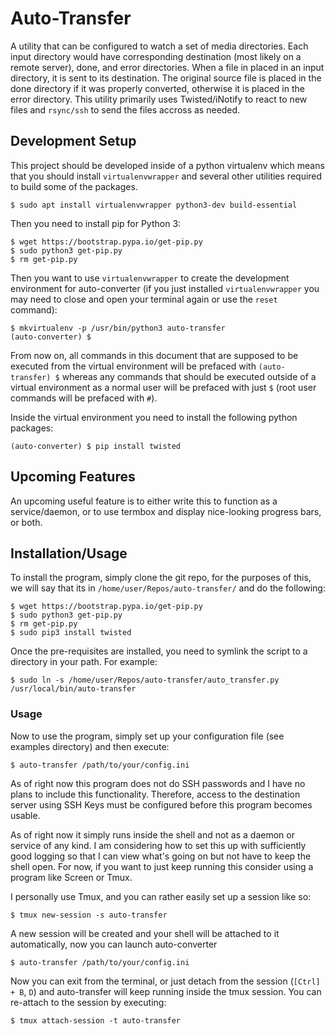 # Auto-Transfer

A utility that can be configured to watch a set of media directories. Each input directory would have corresponding destination (most likely on a remote server), done, and error directories. When a file in placed in an input directory, it is sent to its destination. The original source file is placed in the done directory if it was properly converted, otherwise it is placed in the error directory. This utility primarily uses Twisted/iNotify to react to new files and `rsync/ssh` to send the files accross as needed.

## Development Setup

This project should be developed inside of a python virtualenv which means that you should install `virtualenvwrapper` and several other utilities required to build some of the packages.

```
$ sudo apt install virtualenvwrapper python3-dev build-essential
```

Then you need to install pip for Python 3:

```
$ wget https://bootstrap.pypa.io/get-pip.py
$ sudo python3 get-pip.py
$ rm get-pip.py
```

Then you want to use `virtualenvwrapper` to create the development environment for auto-converter (if you just installed `virtualenvwrapper` you may need to close and open your terminal again or use the `reset` command):

```
$ mkvirtualenv -p /usr/bin/python3 auto-transfer
(auto-converter) $
```

From now on, all commands in this document that are supposed to be executed from the virtual environment will be prefaced with `(auto-transfer) $` whereas any commands that should be executed outside of a virtual environment as a normal user will be prefaced with just `$` (root user commands will be prefaced with `#`).

Inside the virtual environment you need to install the following python packages:

```
(auto-converter) $ pip install twisted
```

## Upcoming Features

An upcoming useful feature is to either write this to function as a service/daemon, or to use termbox and display nice-looking progress bars, or both.

## Installation/Usage

To install the program, simply clone the git repo, for the purposes of this, we will say that its in `/home/user/Repos/auto-transfer/` and do the following:

```
$ wget https://bootstrap.pypa.io/get-pip.py
$ sudo python3 get-pip.py
$ rm get-pip.py
$ sudo pip3 install twisted
```

Once the pre-requisites are installed, you need to symlink the script to a directory in your path. For example:

```
$ sudo ln -s /home/user/Repos/auto-transfer/auto_transfer.py /usr/local/bin/auto-transfer
```

### Usage

Now to use the program, simply set up your configuration file (see examples directory) and then execute:

```
$ auto-transfer /path/to/your/config.ini
```

As of right now this program does not do SSH passwords and I have no plans to include this functionality. Therefore, access to the destination server using SSH Keys must be configured before this program becomes usable.

As of right now it simply runs inside the shell and not as a daemon or service of any kind. I am considering how to set this up with sufficiently good logging so that I can view what's going on but not have to keep the shell open. For now, if you want to just keep running this consider using a program like Screen or Tmux.

I personally use Tmux, and you can rather easily set up a session like so:

```
$ tmux new-session -s auto-transfer
```

A new session will be created and your shell will be attached to it automatically, now you can launch auto-converter

```
$ auto-transfer /path/to/your/config.ini
```

Now you can exit from the terminal, or just detach from the session (`[Ctrl] + B`, `D`) and auto-transfer will keep running inside the tmux session. You can re-attach to the session by executing:

```
$ tmux attach-session -t auto-transfer
```
